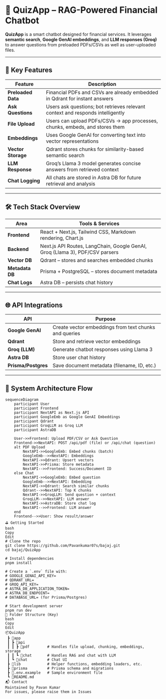 # 📘 QuizApp – RAG-Powered Financial Chatbot

**QuizApp** is a smart chatbot designed for financial services. It leverages **semantic search**, **Google GenAI embeddings**, and **LLM responses (Groq)** to answer questions from preloaded PDFs/CSVs as well as user-uploaded files.

---

## 🚀 Key Features

| Feature            | Description                                                                 |
|--------------------|-----------------------------------------------------------------------------|
| **Preloaded Data** | Financial PDFs and CSVs are already embedded in Qdrant for instant answers |
| **Ask Questions**  | Users ask questions; bot retrieves relevant context and responds intelligently |
| **File Upload**    | Users can upload PDFs/CSVs → app processes, chunks, embeds, and stores them |
| **Embeddings**     | Uses Google GenAI for converting text into vector representations           |
| **Vector Storage** | Qdrant stores chunks for similarity-based semantic search                   |
| **LLM Response**   | Groq’s Llama 3 model generates concise answers from retrieved context       |
| **Chat Logging**   | All chats are stored in Astra DB for future retrieval and analysis          |

---

## 🛠️ Tech Stack Overview

| Area         | Tools & Services                                                                 |
|--------------|----------------------------------------------------------------------------------|
| **Frontend** | React + Next.js, Tailwind CSS, Markdown rendering, Chart.js                     |
| **Backend**  | Next.js API Routes, LangChain, Google GenAI, Groq (Llama 3), PDF/CSV parsers    |
| **Vector DB**| Qdrant – stores and searches embedded chunks                                    |
| **Metadata DB** | Prisma + PostgreSQL – stores document metadata                             |
| **Chat Logs**| Astra DB – persists chat history                                                |

---

## 🌐 API Integrations

| API               | Purpose                                       |
|-------------------|-----------------------------------------------|
| **Google GenAI**  | Create vector embeddings from text chunks and queries |
| **Qdrant**        | Store and retrieve vector embeddings           |
| **Groq (LLM)**    | Generate chatbot responses using Llama 3       |
| **Astra DB**      | Store user chat history                        |
| **Prisma/Postgres** | Save document metadata (filename, ID, etc.) |

---

## 🧭 System Architecture Flow

```mermaid
sequenceDiagram
    participant User
    participant Frontend
    participant NextAPI as Next.js API
    participant GoogleEmb as Google GenAI Embeddings
    participant Qdrant
    participant GroqLLM as Groq LLM
    participant AstraDB

    User->>Frontend: Upload PDF/CSV or Ask Question
    Frontend->>NextAPI: POST /api/pdf (file) or /api/chat (question)
    alt PDF Upload
        NextAPI->>GoogleEmb: Embed chunks (batch)
        GoogleEmb-->>NextAPI: Embeddings
        NextAPI->>Qdrant: Upsert vectors
        NextAPI->>Prisma: Store metadata
        NextAPI-->>Frontend: Success/Document ID
    else Chat
        NextAPI->>GoogleEmb: Embed question
        GoogleEmb-->>NextAPI: Embedding
        NextAPI->>Qdrant: Search similar chunks
        Qdrant-->>NextAPI: Top K chunks
        NextAPI->>GroqLLM: Send question + context
        GroqLLM-->>NextAPI: LLM answer
        NextAPI->>AstraDB: Store chat log
        NextAPI-->>Frontend: LLM answer
    end
    Frontend-->>User: Show result/answer
⛳ Getting Started
bash
Copy
Edit
# Clone the repo
git clone https://github.com/Pavankumar07s/bajaj.git
cd bajaj/QuizApp

# Install dependencies
pnpm install

# Create a `.env` file with:
# GOOGLE_GENAI_API_KEY=
# QDRANT_URL=
# GROQ_API_KEY=
# ASTRA_DB_APPLICATION_TOKEN=
# ASTRA_DB_ENDPOINT=
# DATABASE_URL= (for Prisma/Postgres)

# Start development server
pnpm run dev
📂 Folder Structure (Key)
bash
Copy
Edit
📦QuizApp
 ┣ 📂app
 ┃ ┣ 📂api
 ┃ ┃ ┣ 📂pdf        # Handles file upload, chunking, embeddings, storage
 ┃ ┃ ┗ 📂chat       # Handles RAG and chat with LLM
 ┃ ┗ 📂chat         # Chat UI
 ┣ 📂lib            # Helper functions, embedding loaders, etc.
 ┣ 📂prisma         # Prisma schema and migrations
 ┣ 📜.env.example   # Sample environment file
 ┗ 📜README.md
📬 Contact
Maintained by Pavan Kumar
For issues, please raise them in Issues

